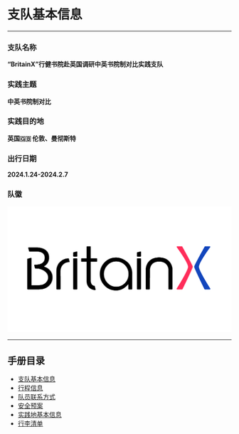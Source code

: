# 支队基本信息
---
### 支队名称
**“BritainX”行健书院赴英国调研中英书院制对比实践支队** 

### 实践主题
**中英书院制对比**

### 实践目的地
**英国🇬🇧 伦敦、曼彻斯特**

### 出行日期
**2024.1.24-2024.2.7**

### 队徽
![logo](images/logo.png)

---
## 手册目录
- [支队基本信息](README)
- [行程信息](itinerary)
- [队员联系方式](contact)
- [安全预案](safety)
- [实践地基本信息](local)
- [行李清单](luggage)